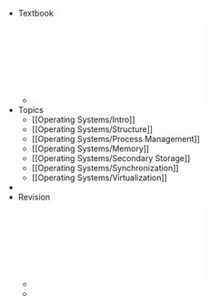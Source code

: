 - Textbook
	- ![Operating System Concepts 10th Edition 2018 4.pdf](../assets/Operating_System_Concepts_10th_Edition_2018_4_1706482385126_0.pdf)
- Topics
	- [[Operating Systems/Intro]]
	- [[Operating Systems/Structure]]
	- [[Operating Systems/Process Management]]
	- [[Operating Systems/Memory]]
	- [[Operating Systems/Secondary Storage]]
	- [[Operating Systems/Synchronization]]
	- [[Operating Systems/Virtualization]]
-
- Revision
	- ![Operating Systems - Kings Notes.pdf](../assets/Operating_Systems_-_Kings_Notes_1713793878224_0.pdf)
	-